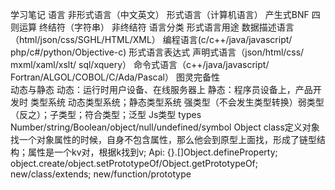 学习笔记
语言  非形式语言（中文英文）  形式语言（计算机语言） 
产生式BNF   四则运算  终结符（字符串） 非终结符 
语言分类  形式语言用途 数据描述语言（html/json/css/SGHL/HTML/XML） 编程语言(c/c++/java/javascript/ php/c#/python/Objective-c)
    形式语言表达式  声明式语言（json/html/css/ mxml/xaml/xslt/ sql/xquery） 命令式语言（c++/java/javascript/ Fortran/ALGOL/COBOL/C/Ada/Pascal）
图灵完备性  
动态与静态  动态：运行时用户设备、在线服务器上   静态：程序员设备上，产品开发时
类型系统   动态类型系统；静态类型系统  强类型（不会发生类型转换）弱类型（反之）；子类型；符合类型；泛型
Js类型 types  Number/string/Boolean/object/null/undefined/symbol
Object class定义对象 找一个对象属性的时候，自身不包含属性，那么他会到原型上面找，形成了链型结构；属性是一个kv对，根据k找到v;
	Api: {}.[]Object.defineProperty; object.create/object.setPrototypeOf/Object.getPrototypeOf; new/class/extends; new/function/prototype
